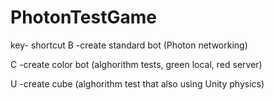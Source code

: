 # PhotonTestGame

key- shortcut
B -create standard bot (Photon networking)

C -create color bot (alghorithm tests, green local, red server)

U -create cube (alghorithm test that also using Unity physics) 
